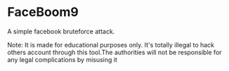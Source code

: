 # FaceBoom9
A simple facebook bruteforce attack.


Note: It is made for educational purposes only. It's totally illegal to hack others account through this tool.The authorities will not be responsible for any legal complications by misusing it 
